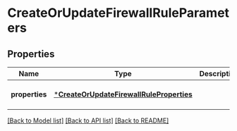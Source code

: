 # CreateOrUpdateFirewallRuleParameters


## Properties
Name | Type | Description | Notes
------------ | ------------- | ------------- | -------------
**properties** | [***CreateOrUpdateFirewallRuleProperties**](CreateOrUpdateFirewallRuleProperties.md) |  | [default to nothing]


[[Back to Model list]](../README.md#models) [[Back to API list]](../README.md#api-endpoints) [[Back to README]](../README.md)


